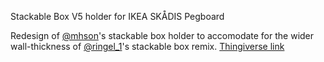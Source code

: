 Stackable Box V5 holder for IKEA SKÅDIS Pegboard

Redesign of [@mhson](https://www.thingiverse.com/thing:2535294)'s stackable box holder to accomodate for the wider wall-thickness of [@ringel_1](https://www.thingiverse.com/thing:3726336)'s stackable box remix.
[Thingiverse link](https://www.thingiverse.com/thing:4703995)
